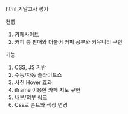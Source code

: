 html 기말고사 평가

컨셉
1. 카페사이트
2. 커피 콩 판매와 더불어 커피 공부와 커뮤니티 구현

기능

1. CSS, JS 기반
2. 수동/자동 슬라이드쇼
3. 사진 Hover 효과
4. iframe 이용한 카페 지도 구현
5. 내부/외부 링크
6. Css로 폰트와 색상 변경
